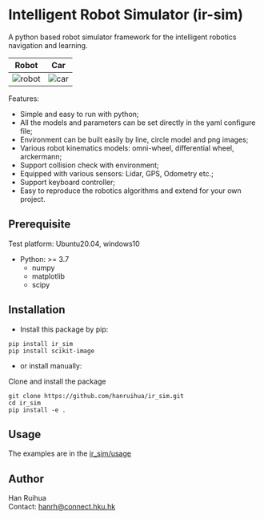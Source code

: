 # Intelligent Robot Simulator (ir-sim)

A python based robot simulator framework for the intelligent robotics navigation and learning.

Robot             |  Car
:-------------------------:|:-------------------------:
![robot](ir_sim/animations/grid_map.gif)  |  ![car](ir_sim/animations/car_grid_map.gif)

Features:  
  * Simple and easy to run with python;  
  * All the models and parameters can be set directly in the yaml configure file;  
  * Environment can be built easily by line, circle model and png images; 
  * Various robot kinematics models: omni-wheel, differential wheel, arckermann; 
  * Support collision check with environment;
  * Equipped with various sensors: Lidar, GPS, Odometry etc.;  
  * Support keyboard controller;
  * Easy to reproduce the robotics algorithms and extend for your own project. 

## Prerequisite

Test platform: Ubuntu20.04, windows10

- Python: >= 3.7
    - numpy  
    - matplotlib 
    - scipy

## Installation

- Install this package by pip:

```
pip install ir_sim
pip install scikit-image
```

- or install manually: 

Clone and install the package

```
git clone https://github.com/hanruihua/ir_sim.git    
cd ir_sim   
pip install -e .  
```

## Usage

The examples are in the [ir_sim/usage](https://github.com/hanruihua/ir_sim/tree/main/ir_sim/usage)

## Author

Han Ruihua  
Contact: hanrh@connect.hku.hk





